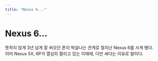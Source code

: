 ```yaml
---
title: "Nexus 6..."
---
```

# Nexus 6...

뜻하지 않게 3년 넘게 잘 써오던 폰이 박살나는 관계로 철지난 Nexus 6를 사게 됐다. 이미 Nexus 5X, 6P가 열심히 팔리고 있는 이때에, 다만 싸다는 이유로 말이다.

